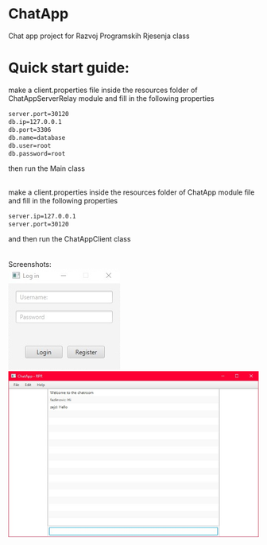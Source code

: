 # ChatApp
Chat app project for Razvoj Programskih Rjesenja class


# Quick start guide:
make a client.properties file inside the resources folder of ChatAppServerRelay module and fill in the following properties
```
server.port=30120
db.ip=127.0.0.1
db.port=3306
db.name=database
db.user=root
db.password=root
```
then run the Main class<br><br>

make a client.properties inside the resources folder of ChatApp module file and fill in the following properties
```
server.ip=127.0.0.1
server.port=30120
```
and then run the ChatAppClient class
<br><br><br>
Screenshots:<br>
![Screenshot](docs/loginwindow.jpg)
![Screenshot](docs/mainwindow.jpg)